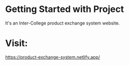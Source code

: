 # Getting Started with Project

It's an Inter-College product exchange system website.

# Visit:
https://product-exchange-system.netlify.app/
